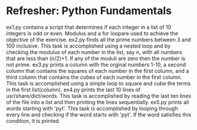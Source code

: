 <h1>Refresher: Python Fundamentals</h1>

ex1.py contains a script that determines if each integer in a list of 10 integers is odd or even. Modulus and a for loopare used to achieve the objective of the exercise.
ex2.py finds all the prime numbers between 3 and 100 inclusive. This task is accomplished using a nested loop and by checking the modulus of each number in the list, say n, with all numbers that are less than (n/2)+1. If any of the moduli are zero then the number is not prime.
ex3.py prints a column with the orginal numbers 1-10, a second column that contains the squares of each number in the first column, and a third column that contains the cubes of each number in the first column. This task is accomplished using a simple loop to square and cube the terms in the first list(column).
ex4.py prints the last 10 lines of usr/share/dict/words. This task is accomplished by reading the last ten lines of the file into a list and then printing the lines sequentially.
ex5.py prints all words starting with 'pyt'. This task is accomplished by looping through every line and checking if the word starts with 'pyt'. If the word satisfies this condition, it is printed.
